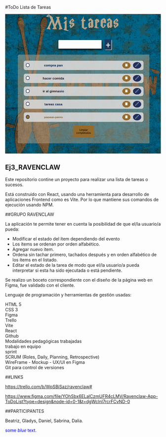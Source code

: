 #ToDo Lista de Tareas 
<div>
<p align="center">
<img src="./public/CAPTURA TODO.png" alt="Todo Lista" width="600px">
</p>
</div>

## Ej3_RAVENCLAW


Este repositorio contine un proyecto para realizar una lista de tareas o sucesos. 

Está construido con React, usando  una herramienta para desarrollo de aplicaciones Frontend  como es Vite. Por lo que mantiene sus comandos de ejecución usando NPM.


##GRUPO RAVENCLAW

La aplicación te permite tener en cuenta la posibilidad de que el/la usuario/a pueda:
- Modificar el estado del ítem dependiendo del evento
- Los ítems se ordenan por orden alfabético.
- Agregar nuevo item.
- Ordena sin tachar primero, tachados después y en orden alfabético de los ítems en el listado.
- Editar el estado de la tarea de modo que el/la usuario/a pueda interpretar si esta ha sido ejecutada o está pendiente.

Se realizo un boceto correspondiente con el diseño de la página web en Figma, fue validado con el cliente.

Lenguaje de programación y herramientas de gestión usadas:

HTML 5  
CSS 3  
Figma  
Trello  
Vite  
React  
Github  
Modalidades pedagógicas trabajadas  
trabajo en equipo  
sprint  
SCRUM (Roles, Daily, Planning, Retrospective)  
WireFrame - Mockup - UX/UI en Figma  
Git para control de versiones  

##LINKS

https://trello.com/b/WpSBiSaz/ravenclaw#

https://www.figma.com/file/YOhSbx6ELalCzmUFR4cLMV/Ravenclaw-App-ToDoList?type=design&node-id=0-1&t=dgWclnI7rcrFCvND-0

##PARTICIPANTES

Beatriz, Gladys, Daniel, Sabrina, Dalia.

<span style="color:blue">some *blue* text</span>.
